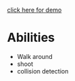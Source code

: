 [click here for demo](http://main--polite-faun-5d43e2.netlify.app/)

# [](https://github.com/AmKreta/Babylon-first-person-shooter/tree/main#abilities)Abilities

-   Walk around
-   shoot
-   collision detection
